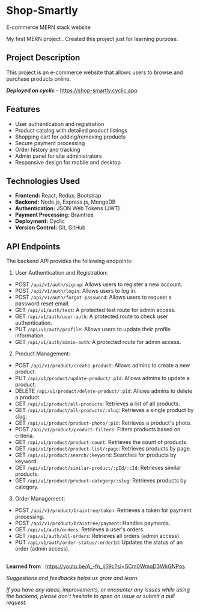 # Shop-Smartly
E-commerce MERN stack website

My first MERN project . Created this project just for learning purpose.

## Project Description

This project is an e-commerce website that allows users to browse and purchase  products online.

**_Deployed on cyclic_** - https://shop-smartly.cyclic.app

## Features

- User authentication and registration
- Product catalog with detailed product listings
- Shopping cart for adding/removing products
- Secure payment processing
- Order history and tracking
- Admin panel for site administrators
- Responsive design for mobile and desktop

## Technologies Used

- **Frontend:** React, Redux, Bootstrap
- **Backend:** Node.js, Express.js, MongoDB
- **Authentication:** JSON Web Tokens (JWT)
- **Payment Processing:** Braintree
- **Deployment:** Cyclic
- **Version Control:** Git, GitHub


## API Endpoints
The backend API provides the following endpoints:

1. User Authentication and Registration:

 - POST `/api/v1/auth/signup`: Allows users to register a new account.
 - POST `/api/v1/auth/login`: Allows users to log in.
 - POST `/api/v1/auth/forgot-password`: Allows users to request a password reset email.
 - GET `/api/v1/auth/test`: A protected test route for admin access.
 - GET `/api/v1/auth/user-auth`: A protected route to check user authentication.
 - PUT `/api/v1/auth/profile`: Allows users to update their profile information.
 - GET `/api/v1/auth/admin-auth`: A protected route for admin access.

2. Product Management:

 - POST `/api/v1/product/create-product`: Allows admins to create a new product.
 - PUT `/api/v1/product/update-product/:pId`: Allows admins to update a product.
 - DELETE `/api/v1/product/delete-product/:pId`: Allows admins to delete a product.
 - GET `/api/v1/product/all-products`: Retrieves a list of all products.
 - GET `/api/v1/product/all-products/:slug`: Retrieves a single product by slug.
 - GET `/api/v1/product/product-photo/:pId`: Retrieves a product's photo.
 - POST `/api/v1/product/product-filters`: Filters products based on criteria.
 - GET `/api/v1/product/product-count`: Retrieves the count of products.
 - GET `/api/v1/product/product-list/:page`: Retrieves products by page.
 - GET `/api/v1/product/search/:keyword`: Searches for products by keyword.
 - GET `/api/v1/product/similar-product/:pId/:cId`: Retrieves similar products.
 - GET `/api/v1/product/product-category/:slug`: Retrieves products by category.

3. Order Management:

 - POST `/api/v1/product/braintree/token`: Retrieves a token for payment processing.
 - POST `/api/v1/product/braintree/payment`: Handles payments.
 - GET `/api/v1/auth/orders`: Retrieves a user's orders.
 - GET `/api/v1/auth/all-orders`: Retrieves all orders (admin access).
 - PUT `/api/v1/auth/order-status/:orderId`: Updates the status of an order (admin access).

##

**Learned from** : https://youtu.be/A_-fn_ij59c?si=SCm0WmqD3WkGNPos 


 _Suggestions and feedbacks helps us grow and learn._
 
 _If you have any ideas, improvements, or encounter any issues while using the backend, please don't hesitate to open an issue or submit a pull request._
